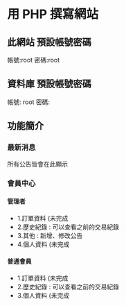 # 用 PHP 撰寫網站

## 此網站 預設帳號密碼
帳號:root
密碼:root

## 資料庫 預設帳號密碼
帳號: root
密碼: 

## 功能簡介

### 最新消息
所有公告皆會在此顯示

### 會員中心

#### 管理者

* 1.訂單資料 (未完成
* 2.歷史紀錄 : 可以查看之前的交易紀錄
* 3.其他 : 新增、修改公告
* 4.個人資料 (未完成

#### 普通會員

* 1.訂單資料 (未完成
* 2.歷史紀錄 : 可以查看之前的交易紀錄
* 3.個人資料 (未完成
